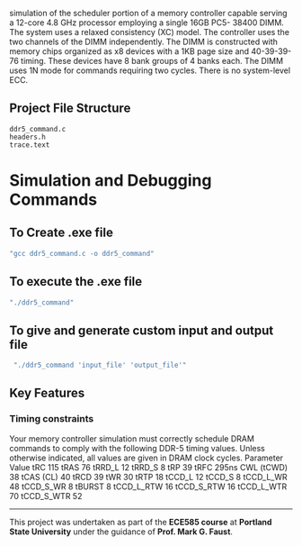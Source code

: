 simulation of the scheduler portion of a memory
controller capable serving a 12-core 4.8 GHz processor employing a single 16GB PC5-
38400 DIMM. The system uses a relaxed consistency (XC) model. The controller uses
the two channels of the DIMM independently. The DIMM is constructed with memory
chips organized as x8 devices with a 1KB page size and 40-39-39-76 timing. These
devices have 8 bank groups of 4 banks each. The DIMM uses 1N mode for commands
requiring two cycles. There is no system-level ECC.

## Project File Structure

```
ddr5_command.c
headers.h
trace.text
```
# Simulation and Debugging Commands
## To Create .exe file
```bash
"gcc ddr5_command.c -o ddr5_command"
```
## To execute the .exe file
```bash
"./ddr5_command"
```
## To give and generate custom input and output file
```bash
 "./ddr5_command 'input_file' 'output_file'"
```

## Key Features
### Timing constraints
Your memory controller simulation must correctly schedule DRAM commands to comply
with the following DDR-5 timing values. Unless otherwise indicated, all values are given
in DRAM clock cycles.
Parameter Value
tRC 115
tRAS 76
tRRD_L 12
tRRD_S 8
tRP 39
tRFC 295ns
CWL (tCWD) 38
tCAS (CL) 40
tRCD 39
tWR 30
tRTP 18
tCCD_L 12
tCCD_S 8
tCCD_L_WR 48
tCCD_S_WR 8
tBURST 8
tCCD_L_RTW 16
tCCD_S_RTW 16
tCCD_L_WTR 70
tCCD_S_WTR 52


---

This project was undertaken as part of the **ECE585 course** at **Portland State University** under the guidance of **Prof. Mark G. Faust**.
